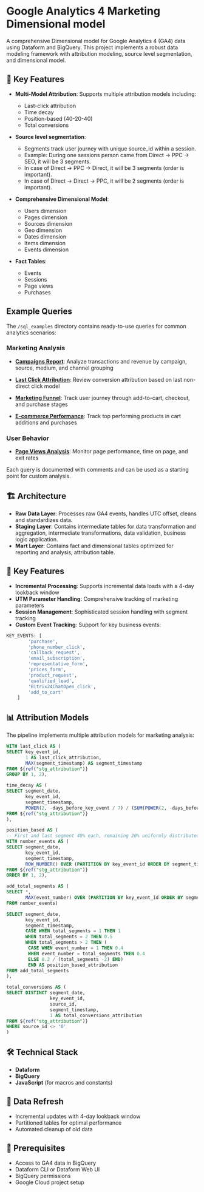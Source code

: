 # Google Analytics 4 Marketing Dimensional model

A comprehensive Dimensional model for Google Analytics 4 (GA4) data using Dataform and BigQuery. This project implements a robust data modeling framework with attribution modeling, source level segmentation, and dimensional model.

## 🌟 Key Features
- **Multi-Model Attribution**: Supports multiple attribution models including:
  - Last-click attribution
  - Time decay
  - Position-based (40-20-40)
  - Total conversions
- **Source level segmentation**:
  - Segments track user journey with unique source_id within a session.
  - Example: During one sessions person came from Direct -> PPC -> SEO, it will be 3 segments.
  - In case of Direct -> PPC -> Direct, it will be 3 segments (order is important).
  - In case of Direct -> Direct -> PPC, it will be 2 segments (order is important).

- **Comprehensive Dimensional Model**:
  - Users dimension
  - Pages dimension
  - Sources dimension
  - Geo dimension
  - Dates dimension
  - Items dimension
  - Events dimension

- **Fact Tables**:
  - Events
  - Sessions
  - Page views
  - Purchases

## Example Queries
The `/sql_examples` directory contains ready-to-use queries for common analytics scenarios:

### Marketing Analysis
- **[Campaigns Report](sql_examples/campaigns.sql)**: Analyze transactions and revenue by campaign, source, medium, and channel grouping
- **[Last Click Attribution](sql_examples/last_click.sql)**: Review conversion attribution based on last non-direct click model
- **[Marketing Funnel](sql_examples/funnel.sql)**: Track user journey through add-to-cart, checkout, and purchase stages

- **[E-commerce Performance](sql_examples/top10_ecommerce.sql)**: Track top performing products in cart additions and purchases


### User Behavior
- **[Page Views Analysis](sql_examples/page_views.sql)**: Monitor page performance, time on page, and exit rates

Each query is documented with comments and can be used as a starting point for custom analysis.

## 🏗 Architecture
- **Raw Data Layer**: Processes raw GA4 events, handles UTC offset, cleans and standardizes data.
- **Staging Layer**: Contains intermediate tables for data transformation and aggregation, intermediate transformations, data validation, business logic application.
- **Mart Layer**: Contains fact and dimensional tables optimized for reporting and analysis, attribution table.

## 🔑 Key Features
- **Incremental Processing**: Supports incremental data loads with a 4-day lookback window
- **UTM Parameter Handling**: Comprehensive tracking of marketing parameters
- **Session Management**: Sophisticated session handling with segment tracking
- **Custom Event Tracking**: Support for key business events:
```sql
KEY_EVENTS: [
        'purchase',
        'phone_number_click',
        'callback_request',
        'email_subscription',
        'representative_form',
        'prices_form',
        'product_request',
        'qualified_lead',
        'Bitrix24ChatOpen_click',
        'add_to_cart'
    ]
```

## 📊 Attribution Models
The pipeline implements multiple attribution models for marketing analysis:

```sql
WITH last_click AS (
SELECT key_event_id,
       1 AS last_click_attribution,
       MAX(segment_timestamp) AS segment_timestamp
FROM ${ref("stg_attribution")}
GROUP BY 1, 2),

time_decay AS (
SELECT segment_date,
       key_event_id,
       segment_timestamp,
       POWER(2, -days_before_key_event / 7) / (SUM(POWER(2, -days_before_key_event / 7)) OVER (PARTITION BY key_event_id)) AS time_decay_attribution
FROM ${ref("stg_attribution")}
),

position_based AS (
-- First and last segment 40% each, remaining 20% uniformly distributed among all segments in between
WITH number_events AS (
SELECT segment_date,
       key_event_id,
       segment_timestamp,
       ROW_NUMBER() OVER (PARTITION BY key_event_id ORDER BY segment_timestamp) AS event_number
FROM ${ref("stg_attribution")}
ORDER BY 1, 2),

add_total_segments AS (
SELECT *,
       MAX(event_number) OVER (PARTITION BY key_event_id ORDER BY segment_timestamp ROWS BETWEEN UNBOUNDED PRECEDING AND UNBOUNDED FOLLOWING) AS total_segments
FROM number_events)

SELECT segment_date,
       key_event_id,
       segment_timestamp,
       CASE WHEN total_segments = 1 THEN 1
       WHEN total_segments = 2 THEN 0.5
       WHEN total_segments > 2 THEN (
        CASE WHEN event_number = 1 THEN 0.4
        WHEN event_number = total_segments THEN 0.4
        ELSE 0.2 / (total_segments -2) END)
        END AS position_based_attribution
FROM add_total_segments
),

total_conversions AS (
SELECT DISTINCT segment_date,
                key_event_id,
                source_id,
                segment_timestamp,
                1 AS total_conversions_attribution
FROM ${ref("stg_attribution")}
WHERE source_id <> '0'
)
```

## 🛠 Technical Stack
- **Dataform**
- **BigQuery**
- **JavaScript** (for macros and constants)

## 🔄 Data Refresh
- Incremental updates with 4-day lookback window
- Partitioned tables for optimal performance
- Automated cleanup of old data

## 📝 Prerequisites
- Access to GA4 data in BigQuery
- Dataform CLI or Dataform Web UI
- BigQuery permissions
- Google Cloud project setup
